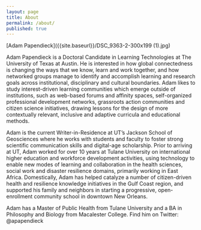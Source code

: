 ```yaml
---
layout: page
title: About
permalink: /about/
published: true
---
```


[Adam Papendieck]({{site.baseurl}}/DSC_9363-2-300x199 (1).jpg)

Adam Papendieck is a Doctoral Candidate in Learning Technologies at The University of Texas at Austin. He is interested in how global connectedness is changing the ways that we know, learn and work together, and how networked groups manage to identify and accomplish learning and research goals across institutional, disciplinary and cultural boundaries. Adam likes to study interest-driven learning communities which emerge outside of institutions, such as web-based forums and affinity spaces, self-organized professional development networks, grassroots action communities and citizen science initiatives, drawing lessons for the design of more contextually relevant, inclusive and adaptive curricula and educational methods.

Adam is the current Writer-in-Residence at UT’s Jackson School of Geosciences where he works with students and faculty to foster strong scientific communication skills and digital-age scholarship. Prior to arriving at UT, Adam worked for over 10 years at Tulane University on international higher education and workforce development activities, using technology to enable new modes of learning and collaboration in the health sciences, social work and disaster resilience domains, primarily working in East Africa.  Domestically, Adam has helped catalyze a number of citizen-driven health and resilience knowledge initiatives in the Gulf Coast region, and supported his family and neighbors in starting a progressive, open-enrollment community school in downtown New Orleans.

Adam has a Master of Public Health from Tulane University and a BA in Philosophy and Biology from Macalester College.  Find him on Twitter: @apapendieck

